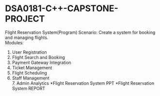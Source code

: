 # DSA0181-C++-CAPSTONE-PROJECT
Flight Reservation System(Program)
Scenario: Create a system for booking and managing flights.  
Modules:  
1. User Registration  
2. Flight Search and Booking  
3. Payment Gateway Integration  
4. Ticket Management  
5. Flight Scheduling  
6. Staff Management  
7. Admin Analytics
*Flight Reservation System PPT
*Flight Reservation System REPORT
